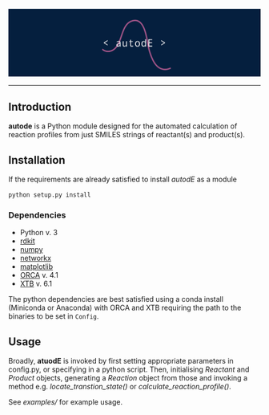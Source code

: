 ![alt text](autode/common/llogo.png)
***
## Introduction

**autode** is a Python module designed for the automated calculation of reaction
profiles from just SMILES strings of reactant(s) and product(s).


## Installation

If the requirements are already satisfied to install *autodE* as a module
```
python setup.py install
```

### Dependencies
* Python v. 3
* [rdkit](https://anaconda.org/rdkit/rdkit)
* [numpy](https://anaconda.org/anaconda/numpy)
* [networkx](https://anaconda.org/anaconda/networkx)
* [matplotlib](https://anaconda.org/conda-forge/matplotlib)
* [ORCA](https://sites.google.com/site/orcainputlibrary/home) v. 4.1
* [XTB](https://www.chemie.uni-bonn.de/pctc/mulliken-center/software/xtb/xtb) v. 6.1

The python dependencies are best satisfied using a conda install (Miniconda or Anaconda) with ORCA and XTB requiring the path to the binaries to be set in `Config`.


## Usage

Broadly, **atuodE** is invoked by first setting appropriate parameters in
config.py, or specifying in a python script. Then, initialising _Reactant_
and _Product_ objects, generating a _Reaction_ object from those and
invoking a method e.g. _locate_transtion_state()_ or
_calculate_reaction_profile()_.

See _examples/_ for example usage.
